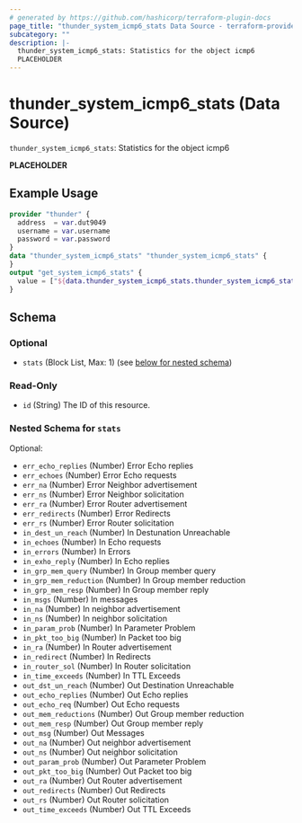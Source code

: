 ```yaml
---
# generated by https://github.com/hashicorp/terraform-plugin-docs
page_title: "thunder_system_icmp6_stats Data Source - terraform-provider-thunder"
subcategory: ""
description: |-
  thunder_system_icmp6_stats: Statistics for the object icmp6
  PLACEHOLDER
---
```


# thunder_system_icmp6_stats (Data Source)

`thunder_system_icmp6_stats`: Statistics for the object icmp6

__PLACEHOLDER__

## Example Usage

```terraform
provider "thunder" {
  address  = var.dut9049
  username = var.username
  password = var.password
}
data "thunder_system_icmp6_stats" "thunder_system_icmp6_stats" {
}
output "get_system_icmp6_stats" {
  value = ["${data.thunder_system_icmp6_stats.thunder_system_icmp6_stats}"]
}
```

<!-- schema generated by tfplugindocs -->
## Schema

### Optional

- `stats` (Block List, Max: 1) (see [below for nested schema](#nestedblock--stats))

### Read-Only

- `id` (String) The ID of this resource.

<a id="nestedblock--stats"></a>
### Nested Schema for `stats`

Optional:

- `err_echo_replies` (Number) Error Echo replies
- `err_echoes` (Number) Error Echo requests
- `err_na` (Number) Error Neighbor advertisement
- `err_ns` (Number) Error Neighbor solicitation
- `err_ra` (Number) Error Router advertisement
- `err_redirects` (Number) Error Redirects
- `err_rs` (Number) Error Router solicitation
- `in_dest_un_reach` (Number) In Destunation Unreachable
- `in_echoes` (Number) In Echo requests
- `in_errors` (Number) In Errors
- `in_exho_reply` (Number) In Echo replies
- `in_grp_mem_query` (Number) In Group member query
- `in_grp_mem_reduction` (Number) In Group member reduction
- `in_grp_mem_resp` (Number) In Group member reply
- `in_msgs` (Number) In messages
- `in_na` (Number) In neighbor advertisement
- `in_ns` (Number) In neighbor solicitation
- `in_param_prob` (Number) In Parameter Problem
- `in_pkt_too_big` (Number) In Packet too big
- `in_ra` (Number) In Router advertisement
- `in_redirect` (Number) In Redirects
- `in_router_sol` (Number) In Router solicitation
- `in_time_exceeds` (Number) In TTL Exceeds
- `out_dst_un_reach` (Number) Out Destination Unreachable
- `out_echo_replies` (Number) Out Echo replies
- `out_echo_req` (Number) Out Echo requests
- `out_mem_reductions` (Number) Out Group member reduction
- `out_mem_resp` (Number) Out Group member reply
- `out_msg` (Number) Out Messages
- `out_na` (Number) Out neighbor advertisement
- `out_ns` (Number) Out neighbor solicitation
- `out_param_prob` (Number) Out Parameter Problem
- `out_pkt_too_big` (Number) Out Packet too big
- `out_ra` (Number) Out Router advertisement
- `out_redirects` (Number) Out Redirects
- `out_rs` (Number) Out Router solicitation
- `out_time_exceeds` (Number) Out TTL Exceeds


